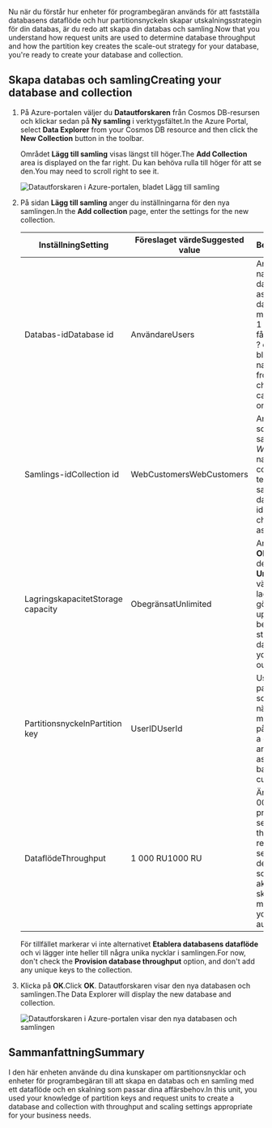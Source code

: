 <span data-ttu-id="c0936-101">Nu när du förstår hur enheter för programbegäran används för att fastställa databasens dataflöde och hur partitionsnyckeln skapar utskalningsstrategin för din databas, är du redo att skapa din databas och samling.</span><span class="sxs-lookup"><span data-stu-id="c0936-101">Now that you understand how request units are used to determine database throughput and how the partition key creates the scale-out strategy for your database, you're ready to create your database and collection.</span></span>

## <a name="creating-your-database-and-collection"></a><span data-ttu-id="c0936-102">Skapa databas och samling</span><span class="sxs-lookup"><span data-stu-id="c0936-102">Creating your database and collection</span></span>

1. <span data-ttu-id="c0936-103">På Azure-portalen väljer du **Datautforskaren** från Cosmos DB-resursen och klickar sedan på **Ny samling** i verktygsfältet.</span><span class="sxs-lookup"><span data-stu-id="c0936-103">In the Azure Portal, select **Data Explorer** from your Cosmos DB resource and then click the **New Collection** button in the toolbar.</span></span>
    
    <span data-ttu-id="c0936-104">Området **Lägg till samling** visas längst till höger.</span><span class="sxs-lookup"><span data-stu-id="c0936-104">The **Add Collection** area is displayed on the far right.</span></span> <span data-ttu-id="c0936-105">Du kan behöva rulla till höger för att se den.</span><span class="sxs-lookup"><span data-stu-id="c0936-105">You may need to scroll right to see it.</span></span>

    ![Datautforskaren i Azure-portalen, bladet Lägg till samling](../media-draft/5-azure-cosmosdb-data-explorer.png)

1. <span data-ttu-id="c0936-107">På sidan **Lägg till samling** anger du inställningarna för den nya samlingen.</span><span class="sxs-lookup"><span data-stu-id="c0936-107">In the **Add collection** page, enter the settings for the new collection.</span></span>

    <span data-ttu-id="c0936-108">Inställning</span><span class="sxs-lookup"><span data-stu-id="c0936-108">Setting</span></span> | <span data-ttu-id="c0936-109">Föreslaget värde</span><span class="sxs-lookup"><span data-stu-id="c0936-109">Suggested value</span></span> | <span data-ttu-id="c0936-110">Beskrivning</span><span class="sxs-lookup"><span data-stu-id="c0936-110">Description</span></span>
    --------|-----------------|-------------
    <span data-ttu-id="c0936-111">Databas-id</span><span class="sxs-lookup"><span data-stu-id="c0936-111">Database id</span></span>      | <span data-ttu-id="c0936-112">Användare</span><span class="sxs-lookup"><span data-stu-id="c0936-112">Users</span></span>         | <span data-ttu-id="c0936-113">Ange *Användare* som namn på den nya databasen.</span><span class="sxs-lookup"><span data-stu-id="c0936-113">Enter *Users* as the name for the new database.</span></span> <span data-ttu-id="c0936-114">Databasnamn måste innehålla mellan 1 och 255 tecken och får inte innehålla /, \\, #, ? eller avslutande blanksteg.</span><span class="sxs-lookup"><span data-stu-id="c0936-114">Database names must contain from 1 through 255 characters, and they cannot contain /, \\, #, ?, or a trailing space.</span></span>
    <span data-ttu-id="c0936-115">Samlings-id</span><span class="sxs-lookup"><span data-stu-id="c0936-115">Collection id</span></span>    | <span data-ttu-id="c0936-116">WebCustomers</span><span class="sxs-lookup"><span data-stu-id="c0936-116">WebCustomers</span></span>  | <span data-ttu-id="c0936-117">Ange *WebCustomers* som namn på din nya samling.</span><span class="sxs-lookup"><span data-stu-id="c0936-117">Enter *WebCustomers* as the name for your new collection.</span></span> <span data-ttu-id="c0936-118">Samma teckenkrav gäller för samlings-ID:n som databasnamn.</span><span class="sxs-lookup"><span data-stu-id="c0936-118">Collection ids have the same character requirements as database names.</span></span>
    <span data-ttu-id="c0936-119">Lagringskapacitet</span><span class="sxs-lookup"><span data-stu-id="c0936-119">Storage capacity</span></span> | <span data-ttu-id="c0936-120">Obegränsat</span><span class="sxs-lookup"><span data-stu-id="c0936-120">Unlimited</span></span>     | <span data-ttu-id="c0936-121">Använd standardvärdet **Obegränsat**.</span><span class="sxs-lookup"><span data-stu-id="c0936-121">Use the default value of **Unlimited**.</span></span> <span data-ttu-id="c0936-122">Det här värdet är databasens lagringskapacitet som gör det möjligt att skala upp din databas vid behov.</span><span class="sxs-lookup"><span data-stu-id="c0936-122">This value is the storage capacity of the database, and it enables your database to scale out as needed.</span></span>
    <span data-ttu-id="c0936-123">Partitionsnyckeln</span><span class="sxs-lookup"><span data-stu-id="c0936-123">Partition key</span></span>    | <span data-ttu-id="c0936-124">UserID</span><span class="sxs-lookup"><span data-stu-id="c0936-124">UserId</span></span>        | <span data-ttu-id="c0936-125">UserID är en bra partitionsnyckel i ett scenario med nätbutiker, eftersom så många frågor baseras på kund-ID:n.</span><span class="sxs-lookup"><span data-stu-id="c0936-125">UserID is a good partition key for an online retail scenario, as so many queries are based around the customer ID.</span></span>
    <span data-ttu-id="c0936-126">Dataflöde</span><span class="sxs-lookup"><span data-stu-id="c0936-126">Throughput</span></span>       |<span data-ttu-id="c0936-127">1 000 RU</span><span class="sxs-lookup"><span data-stu-id="c0936-127">1000 RU</span></span>        | <span data-ttu-id="c0936-128">Ändra genomflödet till 1 000 enheter för programbegäran per sekund (RU/s).</span><span class="sxs-lookup"><span data-stu-id="c0936-128">Change the throughput to 1000 request units per second (RU/s).</span></span> <span data-ttu-id="c0936-129">1 000 är det minsta RU/s-värde som du kan ange för att aktivera automatisk skalning.</span><span class="sxs-lookup"><span data-stu-id="c0936-129">1000 is the minimum RU/s value you can set to enable automatic scaling.</span></span>
    
    <span data-ttu-id="c0936-130">För tillfället markerar vi inte alternativet **Etablera databasens dataflöde** och vi lägger inte heller till några unika nycklar i samlingen.</span><span class="sxs-lookup"><span data-stu-id="c0936-130">For now, don't check the **Provision database throughput** option, and don't add any unique keys to the collection.</span></span>
    
1. <span data-ttu-id="c0936-131">Klicka på **OK**.</span><span class="sxs-lookup"><span data-stu-id="c0936-131">Click **OK**.</span></span> <span data-ttu-id="c0936-132">Datautforskaren visar den nya databasen och samlingen.</span><span class="sxs-lookup"><span data-stu-id="c0936-132">The Data Explorer will display the new database and collection.</span></span>

    ![Datautforskaren i Azure-portalen visar den nya databasen och samlingen](../media-draft/5-azure-cosmos-db-new-collection.png)

## <a name="summary"></a><span data-ttu-id="c0936-134">Sammanfattning</span><span class="sxs-lookup"><span data-stu-id="c0936-134">Summary</span></span>

<span data-ttu-id="c0936-135">I den här enheten använde du dina kunskaper om partitionsnycklar och enheter för programbegäran till att skapa en databas och en samling med ett dataflöde och en skalning som passar dina affärsbehov.</span><span class="sxs-lookup"><span data-stu-id="c0936-135">In this unit, you used your knowledge of partition keys and request units to create a database and collection with throughput and scaling settings appropriate for your business needs.</span></span>
